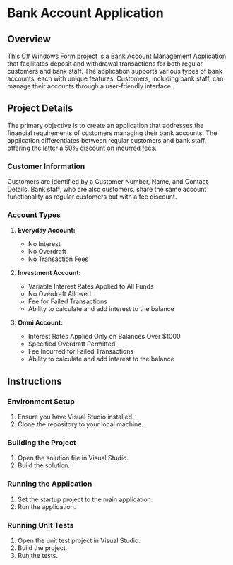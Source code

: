 # Bank Account Application

## Overview
This C# Windows Form project is a Bank Account Management Application that facilitates deposit and withdrawal transactions for both regular customers and bank staff. The application supports various types of bank accounts, each with unique features. Customers, including bank staff, can manage their accounts through a user-friendly interface.


## Project Details
The primary objective is to create an application that addresses the financial requirements of customers managing their bank accounts. The application differentiates between regular customers and bank staff, offering the latter a 50% discount on incurred fees.

### Customer Information
Customers are identified by a Customer Number, Name, and Contact Details. Bank staff, who are also customers, share the same account functionality as regular customers but with a fee discount.

### Account Types
1. **Everyday Account:**
   - No Interest
   - No Overdraft
   - No Transaction Fees

2. **Investment Account:**
   - Variable Interest Rates Applied to All Funds
   - No Overdraft Allowed
   - Fee for Failed Transactions
   - Ability to calculate and add interest to the balance

3. **Omni Account:**
   - Interest Rates Applied Only on Balances Over $1000
   - Specified Overdraft Permitted
   - Fee Incurred for Failed Transactions
   - Ability to calculate and add interest to the balance


## Instructions

### Environment Setup
1. Ensure you have Visual Studio installed.
2. Clone the repository to your local machine.

### Building the Project
1. Open the solution file in Visual Studio.
2. Build the solution.

### Running the Application
1. Set the startup project to the main application.
2. Run the application.

### Running Unit Tests
1. Open the unit test project in Visual Studio.
2. Build the project.
3. Run the tests.

